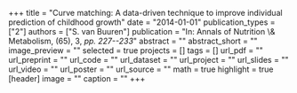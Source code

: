 +++
title = "Curve matching: A data-driven technique to improve individual prediction of childhood growth"
date = "2014-01-01"
publication_types = ["2"]
authors = ["S. van Buuren"]
publication = "In: Annals of Nutrition \\& Metabolism, (65), 3, _pp. 227--233_"
abstract = ""
abstract_short = ""
image_preview = ""
selected = true
projects = []
tags = []
url_pdf = ""
url_preprint = ""
url_code = ""
url_dataset = ""
url_project = ""
url_slides = ""
url_video = ""
url_poster = ""
url_source = ""
math = true
highlight = true
[header]
image = ""
caption = ""
+++

